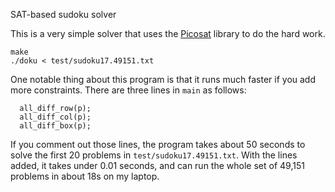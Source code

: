 SAT-based sudoku solver

This is a very simple solver that uses the [Picosat](1) library
to do the hard work.

```
make
./doku < test/sudoku17.49151.txt
```

One notable thing about this program is that it runs much faster if
you add more constraints.  There are three lines in `main` as follows:

```
  all_diff_row(p);
  all_diff_col(p);
  all_diff_box(p);
```

If you comment out those lines, the program takes about 50 seconds to
solve the first 20 problems in `test/sudoku17.49151.txt`.  With the
lines added, it takes under 0.01 seconds, and can run the whole set
of 49,151 problems in about 18s on my laptop.
